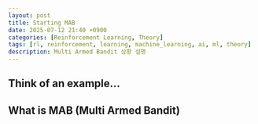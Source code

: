 ```yaml
---
layout: post
title: Starting MAB
date: 2025-07-12 21:40 +0900
categories: [Reinforcement Learning, Theory]
tags: [rl, reinforcement, learning, machine_learning, ai, ml, theory]
description: Multi Armed Bandit 상황 설명
---
```


## Think of an example...


## What is MAB (Multi Armed Bandit)

